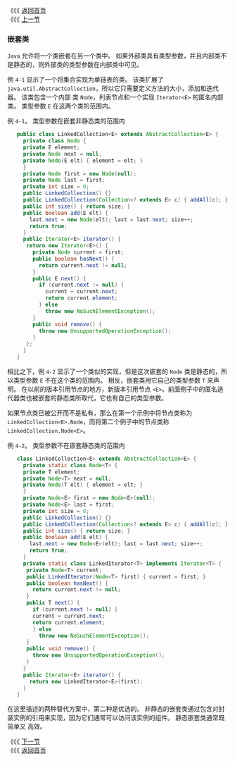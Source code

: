 《《《 [返回首页](../README.md)       <br/>
《《《 [上一节](02_Static_Members.md)

### 嵌套类

`Java` 允许将一个类嵌套在另一个类中。 如果外部类具有类型参数，并且内部类不是静态的，则外部类的类型参数在内部类中可见。

例 `4-1` 显示了一个将集合实现为单链表的类。 该类扩展了 `java.util.AbstractCollection`，所以它只需要定义方法的大小，添加和迭代器。 该类包含一个内部
类 `Node`，列表节点和一个实现 `Iterator<E>` 的匿名内部类。 类型参数 `E` 在这两个类的范围内。

例 `4-1`。 类型参数在嵌套非静态类的范围内

```java
   public class LinkedCollection<E> extends AbstractCollection<E> {
     private class Node {
     private E element;
     private Node next = null;
     private Node(E elt) { element = elt; }
     }
     private Node first = new Node(null);
     private Node last = first;
     private int size = 0;
     public LinkedCollection() {}
     public LinkedCollection(Collection<? extends E> c) { addAll(c); }
     public int size() { return size; }
     public boolean add(E elt) {
       last.next = new Node(elt); last = last.next; size++;
       return true;
     }
     public Iterator<E> iterator() {
      return new Iterator<E>() {
        private Node current = first;
        public boolean hasNext() {
          return current.next != null;
        }
        public E next() {
          if (current.next != null) {
            current = current.next;
            return current.element;
          } else 
		    throw new NoSuchElementException();
        }
        public void remove() {
          throw new UnsupportedOperationException();
        }
      };
     }
   }
```

相比之下，例 `4-2` 显示了一个类似的实现，但是这次嵌套的 `Node` 类是静态的，所以类型参数 `E` 不在这个类的范围内。 相反，嵌套类用它自己的类型参数 `T` 
来声明。 在以前的版本引用节点的地方，新版本引用节点 `<E>`。前面例子中的匿名迭代器类也被嵌套的静态类所取代，它也有自己的类型参数。

如果节点类已被公开而不是私有，那么在第一个示例中将节点类称为 `LinkedCollection<E>.Node`，而将第二个例子中的节点类称 `LinkedCollection.Node<E>`。

例 `4-2`。 类型参数不在嵌套静态类的范围内

```java
   class LinkedCollection<E> extends AbstractCollection<E> {
     private static class Node<T> {
     private T element;
     private Node<T> next = null;
     private Node(T elt) { element = elt; }
     }
     private Node<E> first = new Node<E>(null);
     private Node<E> last = first;
     private int size = 0;
     public LinkedCollection() {}
     public LinkedCollection(Collection<? extends E> c) { addAll(c); }
     public int size() { return size; }
     public boolean add(E elt) {
       last.next = new Node<E>(elt); last = last.next; size++;
       return true;
     }
     private static class LinkedIterator<T> implements Iterator<T> {
      private Node<T> current;
      public LinkedIterator(Node<T> first) { current = first; }
      public boolean hasNext() {
        return current.next != null;
      }
      public T next() {
        if (current.next != null) {
        current = current.next;
        return current.element;
        } else 
	      throw new NoSuchElementException();
      }
      public void remove() {
        throw new UnsupportedOperationException();
      }
     }
     public Iterator<E> iterator() {
       return new LinkedIterator<E>(first);
     }
   }
```

在这里描述的两种替代方案中，第二种是优选的。 非静态的嵌套类通过包含对封装实例的引用来实现，因为它们通常可以访问该实例的组件。 静态嵌套类通常既简单又
高效。

《《《 [下一节](04_How_Erasure_Works.md)      <br/>
《《《 [返回首页](../README.md)
